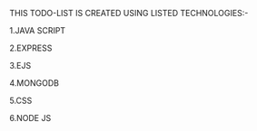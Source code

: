 THIS TODO-LIST IS CREATED USING LISTED  TECHNOLOGIES:-

1.JAVA SCRIPT

2.EXPRESS

3.EJS

4.MONGODB

5.CSS

6.NODE JS
